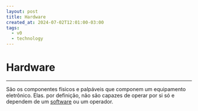 ```yaml
---
layout: post
title: Hardware
created_at: 2024-07-02T12:01:00-03:00
tags:
  - v0
  - technology
---
```

# Hardware
---

São os componentes físicos e palpáveis que componem um equipamento eletrônico. Elas. por definição, não são capazes de operar por si só e dependem de um [software](src/2024/07/02/2024-07-02-Software.md) ou um operador.